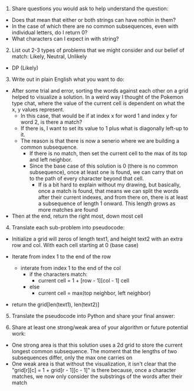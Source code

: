 1. Share questions you would ask to help understand the question:
- Does that mean that either or both strings can have nothin in them?
- In the case of which there are no common subsequences, even with individual letters, do I return 0?
- What characters can I expect in with string? 

2. List out 2-3 types of problems that we might consider and our belief of match: Likely, Neutral, Unlikely
- DP (Likely)

3. Write out in plain English what you want to do: 
- After some trial and error, sorting the words against each other on a grid helped to visualize a solution. In a weird way I thought of the Pokemon type chat, where the value of the current cell is dependent on what the x, y values represent.
  - In this case, that would be if at index x for word 1 and index y for word 2, is there a match?
  - If there is, I want to set its value to 1 plus what is diagonally left-up to it.
  - The reason is that there is now a senerio where we are building a common subsequence. 
    - If there is no match, then set the current cell to the max of its top and left neighbor. 
    - Since the base case of this solution is 0 (there is no common subsequence), once at least one is found, we can carry that on to the path of every character beyond that cell.
      - If is a bit hard to explain without my drawing, but basically, once a match is found, that means we can split the words after their current indexes, and from there on, there is at least a subsequence of length 1 onward. This length grows as more matches are found
- Then at the end, return the right most, down most cell

4. Translate each sub-problem into pseudocode:
- Initialize a grid will zeros of length text1, and height text2 with an extra row and col. With each cell starting at 0 (base case)

- Iterate from index 1 to the end of the row
  - interate from index 1 to the end of the col
    - if the characters match:
      - current cell = 1 + [row - 1][col - 1] cell
    - else
      - current cell = max(top neighbor, left neighbor)

- return the grid[len(text1), len(text2)]

5. Translate the pseudocode into Python and share your final answer:
  <!-- class Solution:
    def longestCommonSubsequence(self, text1: str, text2: str) -> int:
        grid = []
        for i in range(len(text2) + 1):
            grid.append([0] * (len(text1) + 1))
        
        for r in range(1, len(text2) + 1):
            for c in range(1, len(text1) + 1):
                if text2[r - 1] == text1[c - 1]:
                    grid[r][c] = 1 + grid[r - 1][c - 1]
                else:
                    grid[r][c] = max(grid[r-1][c], grid[r][c-1])
        
        return grid[len(text2)][len(text1)] -->

6. Share at least one strong/weak area of your algorithm or future potential work:
- One strong area is that this solution uses a 2d grid to store the current longest common subsequence. The moment that the lengths of two subsequences differ, only the max one carries on
- One weak area is that without the visualization, it isn't clear that the "grid[r][c] = 1 + grid[r - 1][c - 1]" is there because, once a character matches, we now only consider the substrings of the words after their match
